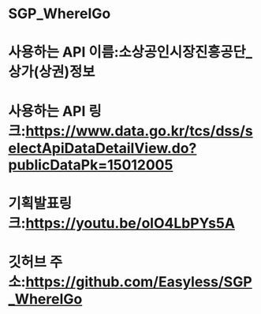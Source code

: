 # SGP_WhereIGo

# 사용하는 API 이름:소상공인시장진흥공단_상가(상권)정보

# 사용하는 API 링크:https://www.data.go.kr/tcs/dss/selectApiDataDetailView.do?publicDataPk=15012005

# 기획발표링크:https://youtu.be/olO4LbPYs5A 

# 깃허브 주소:https://github.com/Easyless/SGP_WhereIGo
